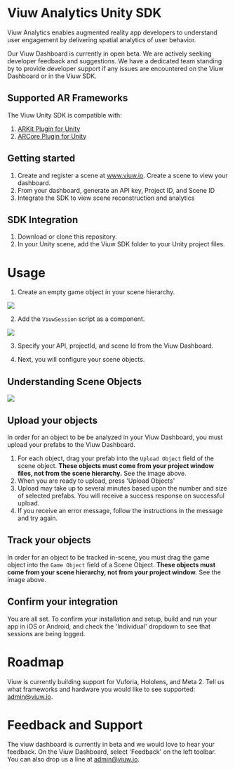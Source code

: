 # Viuw Analytics Unity SDK

Viuw Analytics enables augmented reality app developers to understand user engagement by delivering spatial analytics of user behavior.

Our Viuw Dashboard is currently in open beta. We are actively seeking developer feedback and suggestions. We have a dedicated team standing by to provide developer support if any issues are encountered on the Viuw Dashboard or in the Viuw SDK.

## Supported AR Frameworks
The Viuw Unity SDK is compatible with:
1. [ARKit Plugin for Unity](https://bitbucket.org/Unity-Technologies/unity-arkit-plugin/src)
2. [ARCore Plugin for Unity](https://github.com/google-ar/arcore-unity-sdk)

## Getting started
  1. Create and register a scene at www.viuw.io. Create a scene to view your dashboard.
  1. From your dashboard, generate an API key, Project ID, and Scene ID <SCREENSHOT>
  1. Integrate the SDK to view scene reconstruction and analytics

## SDK Integration
1. Download or clone this repository.
1. In your Unity scene, add the Viuw SDK folder to your Unity project files.

# Usage
1. Create an empty game object in your scene hierarchy.

![](https://s3.us-east-2.amazonaws.com/viuw-sdk/addEmptyGameObject.png)

2. Add the ```ViuwSession``` script as a component.

![](https://s3.us-east-2.amazonaws.com/viuw-sdk/addViuwManagerComponent.gif)

3. Specify your API, projectId, and scene Id from the Viuw Dashboard.

4. Next, you will configure your scene objects.

## Understanding Scene Objects

![](https://s3.us-east-2.amazonaws.com/viuw-sdk/scene-object-diagram+(1).png)

## Upload your objects
In order for an object to be be analyzed in your Viuw Dashboard, you must upload your prefabs to the Viuw Dashboard.

1. For each object, drag your prefab into the ```Upload Object``` field of the scene object. **These objects must come from your project window files, not from the scene hierarchy.** See the image above.
1. When you are ready to upload, press 'Upload Objects'
1. Upload may take up to several minutes based upon the number and size of selected prefabs. You will receive a success response on successful upload. 
1. If you receive an error message, follow the instructions in the message and try again. <SCREENSHOT>

## Track your objects
In order for an object to be tracked in-scene, you must drag the game object into the ```Game Object``` field of a Scene Object. **These objects must come from your scene hierarchy, not from your project window.** See the image above.

## Confirm your integration 
You are all set. To confirm your installation and setup, build and run your app in iOS or Android, and check the 'Individual' dropdown to see that sessions are being logged.

# Roadmap
Viuw is currently building support for Vuforia, Hololens, and Meta 2. Tell us what frameworks and hardware you would like to see supported: admin@viuw.io.

# Feedback and Support
The viuw dashboard is currently in beta and we would love to hear your feedback. On the Viuw Dashboard, select 'Feedback' on the left toolbar. You can also drop us a line at admin@viuw.io.
